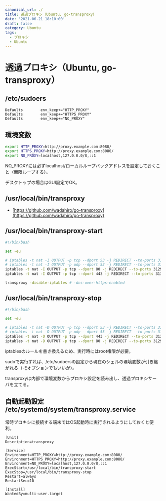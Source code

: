 ```yaml
---
canonical_url: ./
title: 透過プロキシ（Ubuntu, go-transproxy）
date: '2021-06-21 18:10:00'
draft: false
category: Ubuntu
tags:
  - プロキシ
  - Ubuntu
---
```


# 透過プロキシ（Ubuntu, go-transproxy）

## /etc/sudoers

```sudoers
Defaults        env_keep+="HTTP_PROXY"
Defaults        env_keep+="HTTPS_PROXY"
Defaults        env_keep+="NO_PROXY"
```

## 環境変数

```bash
export HTTP_PROXY=http://proxy.example.com:8080/
export HTTPS_PROXY=http://proxy.example.com:8080/
export NO_PROXY=localhost,127.0.0.0/8,::1
```

NO_PROXYには必ずlocalhost/ローカルループバックアドレスを設定しておくこと（無限ループする）。

デスクトップの場合はGUI設定でOK。


## /usr/local/bin/transproxy

- [https://github.com/wadahiro/go-transproxy](https://github.com/wadahiro/go-transproxy)


## /usr/local/bin/transproxy-start
```bash
#!/bin/bash

set -eu

# iptables -t nat -I OUTPUT -p tcp --dport 53 -j REDIRECT --to-ports 3131
# iptables -t nat -I OUTPUT -p udp --dport 53 -j REDIRECT --to-ports 3131
iptables -t nat -I OUTPUT -p tcp --dport 80 -j REDIRECT --to-ports 3129
iptables -t nat -I OUTPUT -p tcp --dport 443 -j REDIRECT --to-ports 3130

transproxy -disable-iptables # -dns-over-https-enabled
```


## /usr/local/bin/transproxy-stop
```bash
#!/bin/bash

set -eu

# iptables -t nat -D OUTPUT -p tcp --dport 53 -j REDIRECT --to-ports 3131
# iptables -t nat -D OUTPUT -p udp --dport 53 -j REDIRECT --to-ports 3131
iptables -t nat -D OUTPUT -p tcp --dport 443 -j REDIRECT --to-ports 3130
iptables -t nat -D OUTPUT -p tcp --dport 80 -j REDIRECT --to-ports 3129
```

iptablesのルールを書き換えるため、実行時にはroot権限が必要。

sudoで実行すれば、/etc/sudoersの設定から現在のシェルの環境変数が引き継がれる（-Eオプションでもいいが）。

transproxyは内部で環境変数からプロキシ設定を読み出し、透過プロキシサーバを立てる。


## 自動起動設定 /etc/systemd/system/transproxy.service

常時プロキシに接続する端末ではOS起動時に実行されるようにしておくと便利。

```systemd
[Unit]
Description=transproxy

[Service]
Environment=HTTP_PROXY=http://proxy.example.com:8080/
Environment=HTTPS_PROXY=http://proxy.example.com:8080/
Environment=NO_PROXY=localhost,127.0.0.0/8,::1
ExecStart=/usr/local/bin/transproxy-start
ExecStop=/usr/local/bin/transproxy-stop
Restart=always
RestartSec=10

[Install]
WantedBy=multi-user.target

```
